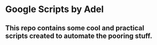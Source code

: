 # Google Scripts by Adel
## This repo contains some cool and practical scripts created to automate the pooring stuff.

